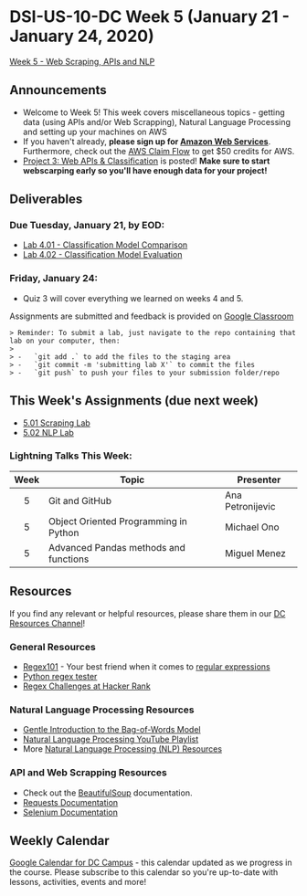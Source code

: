 # DSI-US-10-DC Week 5 (January 21 - January 24, 2020)

[Week 5 - Web Scraping, APIs and NLP](https://git.generalassemb.ly/DSI-US-10/course-info#week-5---web-scraping-apis-and-nlp-january-20---january-24)

## Announcements

-   Welcome to Week 5! This week covers miscellaneous topics - getting data (using APIs and/or Web Scrapping), Natural Language Processing and setting up your machines on AWS
-   If you haven't already, **please sign up for [Amazon Web Services](https://portal.aws.amazon.com/billing/signup?nc2=h_ct&src=header_signup&redirect_url=https%3A%2F%2Faws.amazon.com%2Fregistration-confirmation#/start)**. Furthermore, check out the [AWS Claim Flow](https://ga-students.slack.com/files/UGDPQJE90/FSEV32WHG/aws_claim_flow__2_.pdf) to get $50 credits for AWS.
-   [Project 3: Web APIs & Classification](https://git.generalassemb.ly/DSI-US-10/project_3) is posted! **Make sure to start webscarping early so you'll have enough data for your project!**

## Deliverables

### **Due Tuesday, January 21, by EOD:**

-   [Lab 4.01 - Classification Model Comparison](https://git.generalassemb.ly/DSI-US-10/4.01-lab-classification-model-comparison)
-   [Lab 4.02 - Classification Model Evaluation](https://git.generalassemb.ly/DSI-US-10/4.02-lab-classification-model-evaluation)

### **Friday, January 24:**

-   Quiz 3 will cover everything we learned on weeks 4 and 5.

Assignments are submitted and feedback is provided on [Google Classroom](https://classroom.google.com/)

    > Reminder: To submit a lab, just navigate to the repo containing that lab on your computer, then:
    >
    > -   `git add .` to add the files to the staging area
    > -   `git commit -m 'submitting lab X'` to commit the files
    > -   `git push` to push your files to your submission folder/repo

## This Week's Assignments (due next week)

-   [5.01 Scraping Lab](www.LinkToLab.com)
-   [5.02 NLP Lab](www.LinkToLab.com)

### Lightning Talks This Week:

| Week | Topic                                 | Presenter        |
| :--: | ------------------------------------- | ---------------- |
|   5  | Git and GitHub                        | Ana Petronijevic |
|   5  | Object Oriented Programming in Python | Michael Ono      |
|   5  | Advanced Pandas methods and functions | Miguel Menez     |

## Resources

If you find any relevant or helpful resources, please share them in our [DC Resources Channel](https://app.slack.com/client/T0351JZQ0/CQME38U82)!

### General Resources

-   [Regex101](https://regex101.com/) - Your best friend when it comes to [regular expressions](https://en.wikipedia.org/wiki/Regular_expression)
-   [Python regex tester](http://pythex.org/)
-   [Regex Challenges at Hacker Rank](https://www.hackerrank.com/domains/regex/re-introduction)

### Natural Language Processing Resources

-   [Gentle Introduction to the Bag-of-Words Model](https://machinelearningmastery.com/gentle-introduction-bag-words-model/)
-   [Natural Language Processing YouTube Playlist](https://www.youtube.com/playlist?list=PLeL7qmseLZyYUOazaNkAzKxIZLH-xwtg4)
-   More [Natural Language Processing (NLP) Resources](https://git.generalassemb.ly/AdiBro/Resources/blob/master/NLP.md)

### API and Web Scrapping Resources

-   Check out the [BeautifulSoup](https://www.crummy.com/software/BeautifulSoup/bs4/doc/#quick-start) documentation.
-   [Requests Documentation](https://requests.kennethreitz.org/en/master/)
-   [Selenium Documentation](https://selenium-python.readthedocs.io/locating-elements.html#locating-elements)

## Weekly Calendar

[Google Calendar for DC Campus](https://calendar.google.com/calendar?cid=Z2VuZXJhbGFzc2VtYi5seV9jbGFzc3Jvb21jNjIzY2NhNkBncm91cC5jYWxlbmRhci5nb29nbGUuY29t) - this calendar updated as we progress in the course. Please subscribe to this calendar so you're up-to-date with lessons, activities, events and more!
